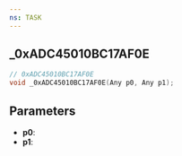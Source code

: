```yaml
---
ns: TASK
---
```

## _0xADC45010BC17AF0E

```c
// 0xADC45010BC17AF0E
void _0xADC45010BC17AF0E(Any p0, Any p1);
```

## Parameters
* **p0**:
* **p1**:
